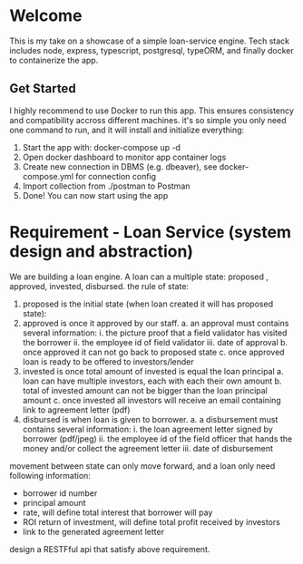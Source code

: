 # Welcome

This is my take on a showcase of a simple loan-service engine. Tech stack includes node, express, typescript, postgresql, typeORM, and finally docker to containerize the app.

## Get Started

I highly recommend to use Docker to run this app. This ensures consistency and compatibility accross different machines. it's so simple you only need one command to run, and it will install and initialize everything:

1. Start the app with: docker-compose up -d
2. Open docker dashboard to monitor app container logs
3. Create new connection in DBMS (e.g. dbeaver), see docker-compose.yml for connection config
4. Import collection from ./postman to Postman
5. Done! You can now start using the app

# Requirement - Loan Service (system design and abstraction)

We are building a loan engine. A loan can a multiple state: proposed , approved, invested, disbursed. the rule of state:

1. proposed is the initial state (when loan created it will has proposed state):
2. approved is once it approved by our staff.
   a. an approval must contains several information:
   i. the picture proof that a field validator has visited the borrower
   ii. the employee id of field validator
   iii. date of approval
   b. once approved it can not go back to proposed state
   c. once approved loan is ready to be offered to investors/lender
3. invested is once total amount of invested is equal the loan principal
   a. loan can have multiple investors, each with each their own amount
   b. total of invested amount can not be bigger than the loan principal amount
   c. once invested all investors will receive an email containing link to agreement letter (pdf)
4. disbursed is when loan is given to borrower.
   a. a disbursement must contains several information:
   i. the loan agreement letter signed by borrower (pdf/jpeg)
   ii. the employee id of the field officer that hands the money and/or collect the agreement letter
   iii. date of disbursement

movement between state can only move forward, and a loan only need following information:

- borrower id number
- principal amount
- rate, will define total interest that borrower will pay
- ROI return of investment, will define total profit received by investors
- link to the generated agreement letter

design a RESTFful api that satisfy above requirement.
